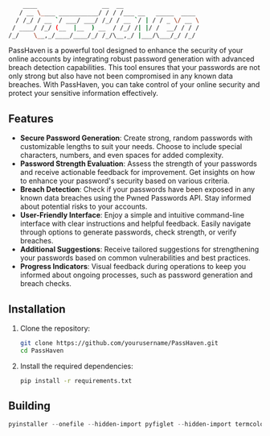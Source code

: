 ```bash
    ____                  __  __
   / __ \____ ___________/ / / /___ __   _____  ____
  / /_/ / __ `/ ___/ ___/ /_/ / __ `/ | / / _ \/ __ \
 / ____/ /_/ (__  |__  ) __  / /_/ /| |/ /  __/ / / /
/_/    \__,_/____/____/_/ /_/\__,_/ |___/\___/_/ /_/

```

PassHaven is a powerful tool designed to enhance the security of your online accounts by integrating robust password generation with advanced breach detection capabilities. This tool ensures that your passwords are not only strong but also have not been compromised in any known data breaches. With PassHaven, you can take control of your online security and protect your sensitive information effectively.

## Features

- **Secure Password Generation**: Create strong, random passwords with customizable lengths to suit your needs. Choose to include special characters, numbers, and even spaces for added complexity.
- **Password Strength Evaluation**: Assess the strength of your passwords and receive actionable feedback for improvement. Get insights on how to enhance your password's security based on various criteria.
- **Breach Detection**: Check if your passwords have been exposed in any known data breaches using the Pwned Passwords API. Stay informed about potential risks to your accounts.
- **User-Friendly Interface**: Enjoy a simple and intuitive command-line interface with clear instructions and helpful feedback. Easily navigate through options to generate passwords, check strength, or verify breaches.
- **Additional Suggestions**: Receive tailored suggestions for strengthening your passwords based on common vulnerabilities and best practices.
- **Progress Indicators**: Visual feedback during operations to keep you informed about ongoing processes, such as password generation and breach checks.

## Installation

1. Clone the repository:
   ```bash
   git clone https://github.com/yourusername/PassHaven.git
   cd PassHaven
   ```

2. Install the required dependencies:
   ```bash
   pip install -r requirements.txt
   ```


## Building 

   ```powershell
   pyinstaller --onefile --hidden-import pyfiglet --hidden-import termcolor --hidden-import requests --add-data "tools;tools" passhaven.py
   ```
